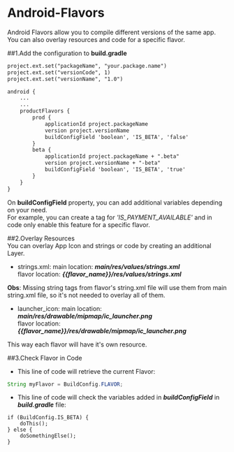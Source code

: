 
# Android-Flavors
Android Flavors allow you to compile different versions of the same app. You can also overlay resources and code for a specific flavor.

##1.Add the configuration to **build.gradle**

```xml
project.ext.set("packageName", "your.package.name")
project.ext.set("versionCode", 1)
project.ext.set("versionName", "1.0")

android {
    ...
    ...
    productFlavors {
        prod {
            applicationId project.packageName
            version project.versionName
            buildConfigField 'boolean', 'IS_BETA', 'false'
        }
        beta {
            applicationId project.packageName + ".beta"
            version project.versionName + "-beta"
            buildConfigField 'boolean', 'IS_BETA', 'true'
        }
    }
}
```

On **buildConfigField** property, you can add additional variables depending on your need.  
For example, you can create a tag for _'IS_PAYMENT_AVAILABLE'_ and in code only enable this feature for a specific flavor.


##2.Overlay Resources  
You can overlay App Icon and strings or code by creating an additional Layer.
- strings.xml:
main location: _**main/res/values/strings.xml**_  
flavor location: _**{{flavor_name}}/res/values/strings.xml**_  

**Obs**: Missing string tags from flavor's string.xml file will use them from main string.xml file, so it's not needed to overlay all of them.

- launcher_icon:
main location: _**main/res/drawable/mipmap/ic_launcher.png**_  
flavor location: _**{{flavor_name}}/res/drawable/mipmap/ic_launcher.png**_  

This way each flavor will have it's own resource.

##3.Check Flavor in Code

- This line of code will retrieve the current Flavor:
```java
String myFlavor = BuildConfig.FLAVOR;
```

- This line of code will check the variables added in _**buildConfigField**_ in _**build.gradle**_ file:
```java{
if (BuildConfig.IS_BETA) {
    doThis();
} else {
    doSomethingElse();
}
```
